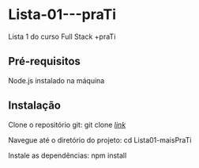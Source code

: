 # Lista-01---praTi
Lista 1 do curso Full Stack +praTi

## Pré-requisitos
  Node.js instalado na máquina

## Instalação
  Clone o repositório git: git clone [*link*](https://github.com/ArthurGausmann/Lista01-maisPraTi.git)
  
  Navegue até o diretório do projeto: cd Lista01-maisPraTi
  
  Instale as dependências: npm install
